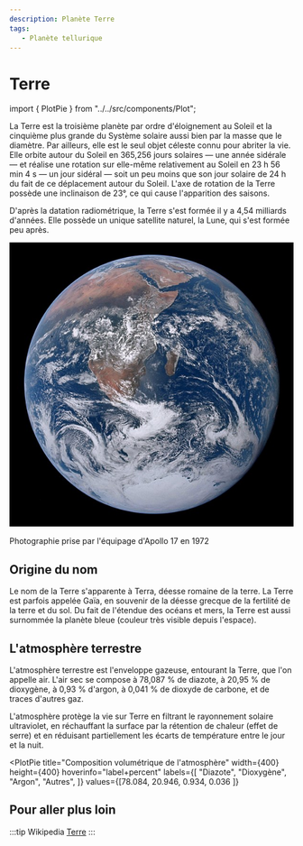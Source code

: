 ```yaml
---
description: Planète Terre
tags:
   - Planète tellurique
---
```


# Terre

<!-- Imports éventuels pour composants à placer juste en dessous -->
import { PlotPie } from "../../src/components/Plot";

La Terre est la troisième planète par ordre d'éloignement au Soleil et la cinquième plus grande du Système solaire aussi bien par la masse que le diamètre. Par ailleurs, elle est le seul objet céleste connu pour abriter la vie. Elle orbite autour du Soleil en 365,256 jours solaires — une année sidérale — et réalise une rotation sur elle-même relativement au Soleil en 23 h 56 min 4 s — un jour sidéral — soit un peu moins que son jour solaire de 24 h du fait de ce déplacement autour du Soleil. L'axe de rotation de la Terre possède une inclinaison de 23°, ce qui cause l'apparition des saisons.

D'après la datation radiométrique, la Terre s'est formée il y a 4,54 milliards d'années. Elle possède un unique satellite naturel, la Lune, qui s'est formée peu après.

![Photographie de la Terre](../../files/Earth_from_Apollo.jpg)

Photographie prise par l'équipage d'Apollo 17 en 1972

## Origine du nom

Le nom de la Terre s'apparente à Terra, déesse romaine de la terre. La Terre est parfois appelée Gaïa, en souvenir de la déesse grecque de la fertilité de la terre et du sol. Du fait de l'étendue des océans et mers, la Terre est aussi surnommée la planète bleue (couleur très visible depuis l'espace).

## L'atmosphère terrestre

L'atmosphère terrestre est l'enveloppe gazeuse, entourant la Terre, que l'on appelle air. L'air sec se compose à 78,087 % de diazote, à 20,95 % de dioxygène, à 0,93 % d'argon, à 0,041 % de dioxyde de carbone, et de traces d'autres gaz.

L'atmosphère protège la vie sur Terre en filtrant le rayonnement solaire ultraviolet, en réchauffant la surface par la rétention de chaleur (effet de serre) et en réduisant partiellement les écarts de température entre le jour et la nuit.

<PlotPie
  title="Composition volumétrique de l'atmosphère"
  width={400}
  height={400}
  hoverinfo="label+percent"
  labels={[
    "Diazote",
    "Dioxygène",
    "Argon",
    "Autres",
  ]}
  values={[78.084, 20.946, 0.934, 0.036 ]}
></PlotPie>

## Pour aller plus loin

:::tip Wikipedia
[Terre](https://fr.wikipedia.org/wiki/Terre)
:::

